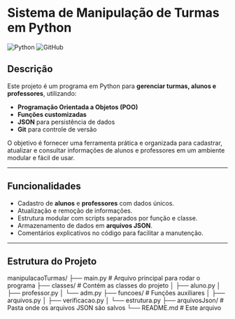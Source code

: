 # Sistema de Manipulação de Turmas em Python

![Python](https://img.shields.io/badge/Python-3.x-blue)
![GitHub](https://img.shields.io/badge/Git-GitHub-orange)

## Descrição
Este projeto é um programa em Python para **gerenciar turmas, alunos e professores**, utilizando:  

- **Programação Orientada a Objetos (POO)**
- **Funções customizadas**
- **JSON** para persistência de dados
- **Git** para controle de versão

O objetivo é fornecer uma ferramenta prática e organizada para cadastrar, atualizar e consultar informações de alunos e professores em um ambiente modular e fácil de usar.

---

## Funcionalidades
- Cadastro de **alunos** e **professores** com dados únicos.
- Atualização e remoção de informações.
- Estrutura modular com scripts separados por função e classe.
- Armazenamento de dados em **arquivos JSON**.
- Comentários explicativos no código para facilitar a manutenção.

---

## Estrutura do Projeto

manipulacaoTurmas/
├── main.py # Arquivo principal para rodar o programa
├── classes/ # Contém as classes do projeto
│ ├── aluno.py
│ ├── professor.py
│ └── adm.py
├── funcoes/ # Funções auxiliares
│ ├── arquivos.py
│ ├── verificacao.py
│ └── estrutura.py
├── arquivosJson/ # Pasta onde os arquivos JSON são salvos
└── README.md # Este arquivo
